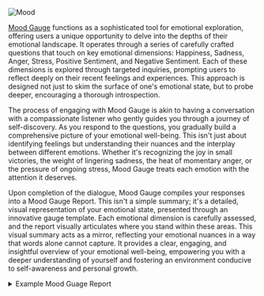 ![Mood](https://github.com/sourceduty/Mood_Gauge/assets/123030236/69525aae-c815-41f0-a108-582c00ca92a1)

[Mood Gauge](https://chat.openai.com/g/g-NoT8ccEPg-mood-gauge) functions as a sophisticated tool for emotional exploration, offering users a unique opportunity to delve into the depths of their emotional landscape. It operates through a series of carefully crafted questions that touch on key emotional dimensions: Happiness, Sadness, Anger, Stress, Positive Sentiment, and Negative Sentiment. Each of these dimensions is explored through targeted inquiries, prompting users to reflect deeply on their recent feelings and experiences. This approach is designed not just to skim the surface of one's emotional state, but to probe deeper, encouraging a thorough introspection.

The process of engaging with Mood Gauge is akin to having a conversation with a compassionate listener who gently guides you through a journey of self-discovery. As you respond to the questions, you gradually build a comprehensive picture of your emotional well-being. This isn't just about identifying feelings but understanding their nuances and the interplay between different emotions. Whether it's recognizing the joy in small victories, the weight of lingering sadness, the heat of momentary anger, or the pressure of ongoing stress, Mood Gauge treats each emotion with the attention it deserves.

Upon completion of the dialogue, Mood Gauge compiles your responses into a Mood Gauge Report. This isn't a simple summary; it's a detailed, visual representation of your emotional state, presented through an innovative gauge template. Each emotional dimension is carefully assessed, and the report visually articulates where you stand within these areas. This visual summary acts as a mirror, reflecting your emotional nuances in a way that words alone cannot capture. It provides a clear, engaging, and insightful overview of your emotional well-being, empowering you with a deeper understanding of yourself and fostering an environment conducive to self-awareness and personal growth.

<details><summary>Example Mood Guage Report</summary>

 ```
Participant Overview:
The participant demonstrated a broad spectrum of emotions, engaging deeply with each inquiry. Their reflections suggest a complex emotional landscape marked by both recent challenges and moments of joy.

Happiness:

Reflection 1: Participant shared a recent accomplishment that brought them significant joy, highlighting a sense of achievement and personal growth.
Reflection 2: They recalled a pleasant interaction with a loved one, emphasizing the importance of relationships in their overall happiness.

Sadness:

Reflection 1: The individual recounted a recent loss, expressing a deep sense of grief and longing.
Reflection 2: They described feelings of disappointment following an unmet expectation, leading to a temporary dip in their mood.

Anger:

Reflection 1: Participant discussed a situation that triggered feelings of injustice, resulting in a strong emotional response.
Reflection 2: They reflected on a personal boundary being crossed, which led to feelings of frustration and anger.

Stress:

Reflection 1: The participant identified a looming deadline as a significant source of stress, noting its impact on their sleep and overall well-being.
Reflection 2: They mentioned ongoing personal obligations that are contributing to a sense of overwhelm and fatigue.

Positive Sentiment:

Reflection 1: Participant noted an overall optimism about future opportunities, feeling hopeful and excited.
Reflection 2: They expressed gratitude for their support system, emphasizing its role in their positive outlook.

Negative Sentiment:

Reflection 1: The individual acknowledged moments of self-doubt and critical self-talk that have weighed on their spirits.
Reflection 2: They discussed feeling isolated in certain aspects of their life, contributing to a sense of disconnection and negativity.

Mood Gauge Visual Summary:

[ Happiness ]: ████████░░ 80%
[ Sadness ]: ████░░░░░░ 40%
[ Anger ]: ███░░░░░░░░ 30%
[ Stress ]: ███████░░░ 70%
[ Positive Sentiment ]: █████████░ 90%
[ Negative Sentiment ]: █████░░░░░ 50%

Analysis:

The Mood Gauge Report illustrates a participant with a strong capacity for positive sentiment and happiness, underscored by meaningful relationships and personal achievements. However, there are evident challenges with stress and negative sentiment, primarily driven by external pressures and moments of self-criticism. The lower levels of anger suggest effective emotional regulation in conflict situations, while the moderate level of sadness indicates a healthy processing of loss and disappointment.

Reflections for Growth:

- Embrace Self-Compassion: Cultivating a kinder internal dialogue can mitigate negative sentiments and bolster resilience.

- Stress Management Techniques: Exploring stress-reduction practices (e.g., mindfulness, exercise) could enhance well-being and reduce feelings of overwhelm.

- Nurture Connections: Continuing to invest in relationships will support the high levels of happiness and positive sentiment, providing a buffer against life's challenges.

This Mood Gauge Report serves as a snapshot of the participant's current emotional landscape, offering insights for introspection and avenues for personal growth.

 ```

***
Copyright (C) 2024, Sourceduty - All Rights Reserved.
